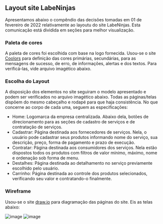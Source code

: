 ## Layout site LabeNinjas

Apresentamos abaixo o compêndio das decisões tomadas em 01 de fevereiro de 2022 relativamente ao layoutu do site LabeNinjas. Esta comunicação está dividida
em seções para melhor visualização.

### Paleta de cores
A paleta de cores foi escolhida com base na logo fornecida. Usou-se o site [Coolors](https://coolors.co) para definição das cores primárias, secundárias, para 
as mensagens de sucesso, de erro, de informações, alertas e dos textos. Para verificá-las, vide arquivo imagético abaixo.

### Escolha do Layout
A disposição dos elementos no site seguiram o modelo apresentado e podem ser verificados no arquivo imagético abaixo. Todas as páginas/telas dispõem do mesmo
cabeçalho e rodapé para que haja consistência. No que concerne ao corpo de cada uma, seguem as especificações: 
* Home: Logomarca da empresa centralizada. Abaixo dela, botões de direcionamento para as seções de cadastro de serviços e de contratação de serviços.
* Cadastrar: Página destinada aos fornecedores de serviços. Nela, o usuário pode cadastrar seus produtos informando nome do serviço, sua descrição, preço, forma 
de pagamento e prazo de execução.
* Contratar: Página destinada aos consumidores dos serviços. Nela estão dispostos todos os produtos com filtros de valor mínimo, máximo, nome e ordenação sob 
forma de menu.
* Destalhes: Página destinada ao detalhamento no serviço previamente escolhido pelo usuário.
* Carrinho: Página destinada ao controle dos produtos selecionados, verificando seu valor e contratando-o finalmente.

### Wireframe
Usou-se o site [draw.io](https://app.diagrams.net/) para diagramação das páginas do site. Eis as telas abaixo:

![image](https://user-images.githubusercontent.com/17241363/152025872-d3360942-8189-41d7-ba99-b1b1cd4ea86b.png)
![image](https://user-images.githubusercontent.com/17241363/152025952-28aa32c2-3020-4025-8830-dd9debcd3dfc.png)

